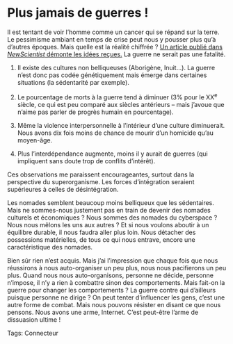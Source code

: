 # Plus jamais de guerres !

Il est tentant de voir l’homme comme un cancer qui se répand sur la terre. Le pessimisme ambiant en temps de crise peut nous y pousser plus qu’à d’autres époques. Mais quelle est la réalité chiffrée ? [Un article publié dans *NewScientist* démonte les idées reçues.](http://www.newscientist.com/article/mg20327151.500-winning-the-ultimate-battle-how-humans-could-end-war.html?full=true) La guerre ne serait pas une fatalité.

1. Il existe des cultures non belliqueuses (Aborigène, Inuit…). La guerre n’est donc pas codée génétiquement mais émerge dans certaines situations (la sédentarité par exemple).

2. Le pourcentage de morts à la guerre tend à diminuer (3% pour le XX<sup>e</sup> siècle, ce qui est peu comparé aux siècles antérieurs – mais j’avoue que n’aime pas parler de progrès humain en pourcentage).

3. Même la violence interpersonnelle à l’intérieur d’une culture diminuerait. Nous avons dix fois moins de chance de mourir d’un homicide qu’au moyen-âge.

4. Plus l’interdépendance augmente, moins il y aurait de guerres (qui impliquent sans doute trop de conflits d’intérêt).

Ces observations me paraissent encourageantes, surtout dans la perspective du superorganisme. Les forces d’intégration seraient supérieures à celles de désintégration.

Les nomades semblent beaucoup moins belliqueux que les sédentaires. Mais ne sommes-nous justement pas en train de devenir des nomades culturels et économiques ? Nous sommes des nomades du cyberspace ? Nous nous mêlons les uns aux autres ? Et si nous voulons aboutir à un équilibre durable, il nous faudra aller plus loin. Nous détacher des possessions matérielles, de tous ce qui nous entrave, encore une caractéristique des nomades.

Bien sûr rien n’est acquis. Mais j’ai l’impression que chaque fois que nous réussirons à nous auto-organiser un peu plus, nous nous pacifierons un peu plus. Quand nous nous auto-organisons, personne ne décide, personne n’impose, il n’y a rien à combattre sinon des comportements. Mais fait-on la guerre pour changer les comportements ? La guerre contre qui d’ailleurs puisque personne ne dirige ? On peut tenter d’influencer les gens, c’est une autre forme de combat. Mais nous pouvons résister en disant ce que nous pensons. Nous avons une arme, Internet. C’est peut-être l’arme de dissuasion ultime !

Tags: Connecteur